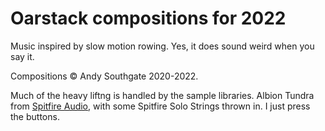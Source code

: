 # Oarstack compositions for 2022

Music inspired by slow motion rowing.  Yes, it does sound weird when you say it.

Compositions © Andy Southgate 2020-2022.

Much of the heavy liftng is handled by the sample libraries.  Albion Tundra from [Spitfire Audio](https://www.spitfireaudio.com/), with some Spitfire Solo Strings thrown in.  I just press the buttons.
